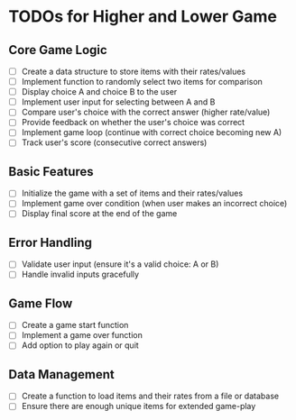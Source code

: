 # TODOs for Higher and Lower Game

## Core Game Logic
- [ ] Create a data structure to store items with their rates/values
- [ ] Implement function to randomly select two items for comparison
- [ ] Display choice A and choice B to the user
- [ ] Implement user input for selecting between A and B
- [ ] Compare user's choice with the correct answer (higher rate/value)
- [ ] Provide feedback on whether the user's choice was correct
- [ ] Implement game loop (continue with correct choice becoming new A)
- [ ] Track user's score (consecutive correct answers)

## Basic Features
- [ ] Initialize the game with a set of items and their rates/values
- [ ] Implement game over condition (when user makes an incorrect choice)
- [ ] Display final score at the end of the game

## Error Handling
- [ ] Validate user input (ensure it's a valid choice: A or B)
- [ ] Handle invalid inputs gracefully

## Game Flow
- [ ] Create a game start function
- [ ] Implement a game over function
- [ ] Add option to play again or quit

## Data Management
- [ ] Create a function to load items and their rates from a file or database
- [ ] Ensure there are enough unique items for extended game-play